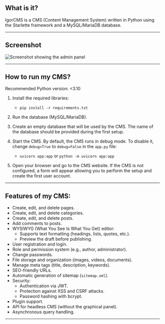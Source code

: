 ## What is it?
IgorCMS is a CMS (Content Management System) written in Python using the Starlette framework and a MySQL/MariaDB database.

---

## Screenshot
![Screenshot showing the admin panel](https://i.imgur.com/wHLl7FK.png)

---

## How to run my CMS?
Recommended Python version: <3.10

1. Install the required libraries:
    - `pip install -r requirements.txt`

2. Run the database (MySQL/MariaDB).

3. Create an empty database that will be used by the CMS.
   The name of the database should be provided during the first setup.

4. Start the CMS. By default, the CMS runs in debug mode. To disable it, change `debug=True` to `debug=False` in the `app.py` file:
    - `uvicorn app:app` or `python -m uvicorn app:app`

5. Open your browser and go to the CMS website.
   If the CMS is not configured, a form will appear allowing you to perform the setup and create the first user account.

---

## Features of my CMS:
- Create, edit, and delete pages.
- Create, edit, and delete categories.
- Create, edit, and delete posts.
- Add comments to posts.
- WYSIWYG (What You See Is What You Get) editor:
  - Supports text formatting (headings, lists, quotes, etc.).
  - Preview the draft before publishing.
- User registration and login.
- Role and permission system (e.g., author, administrator).
- Change passwords.
- File storage and organization (images, videos, documents).
- Manage meta tags (title, description, keywords).
- SEO-friendly URLs.
- Automatic generation of sitemap (`sitemap.xml`).
- Security:
  - Authentication via JWT.
  - Protection against XSS and CSRF attacks.
  - Password hashing with bcrypt.
- Plugin support.
- API for headless CMS (without the graphical panel).
- Asynchronous query handling.

---
